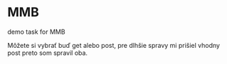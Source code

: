 # MMB
demo task for MMB

Môžete si vybrať buď get alebo post, pre dlhšie spravy mi prišiel vhodny post preto som spravil oba.
